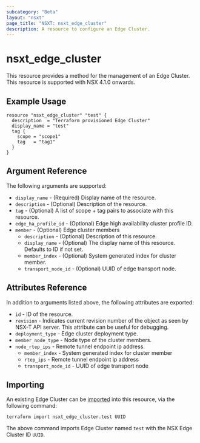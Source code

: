 ```yaml
---
subcategory: "Beta"
layout: "nsxt"
page_title: "NSXT: nsxt_edge_cluster"
description: A resource to configure an Edge Cluster.
---
```


# nsxt_edge_cluster

This resource provides a method for the management of an Edge Cluster.
This resource is supported with NSX 4.1.0 onwards.

## Example Usage

```hcl
resource "nsxt_edge_cluster" "test" {
  description  = "Terraform provisioned Edge Cluster"
  display_name = "test"
  tag {
    scope = "scope1"
    tag   = "tag1"
  }
}
```

## Argument Reference

The following arguments are supported:

* `display_name` - (Required) Display name of the resource.
* `description` - (Optional) Description of the resource.
* `tag` - (Optional) A list of scope + tag pairs to associate with this resource.
* `edge_ha_profile_id` - (Optional) Edge high availability cluster profile ID.
* `member` - (Optional) Edge cluster members
  * `description` - (Optional) Description of this resource.
  * `display_name` - (Optional) The display name of this resource. Defaults to ID if not set.
  * `member_index` - (Optional) System generated index for cluster member.
  * `transport_node_id` - (Optional) UUID of edge transport node.

## Attributes Reference

In addition to arguments listed above, the following attributes are exported:

* `id` - ID of the resource.
* `revision` - Indicates current revision number of the object as seen by NSX-T API server. This attribute can be useful for debugging.
* `deployment_type` - Edge cluster deployment type.
* `member_node_type` - Node type of the cluster members.
* `node_rtep_ips` - Remote tunnel endpoint ip address.
  * `member_index` - System generated index for cluster member
  * `rtep_ips` - Remote tunnel endpoint ip address
  * `transport_node_id` - UUID of edge transport node

## Importing

An existing Edge Cluster can be [imported][docs-import] into this resource, via the following command:

[docs-import]: https://www.terraform.io/cli/import

```
terraform import nsxt_edge_cluster.test UUID
```
The above command imports Edge Cluster named `test` with the NSX Edge Cluster ID `UUID`.
